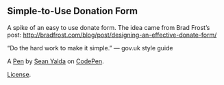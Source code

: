 Simple-to-Use Donation Form
---------------------------
A spike of an easy to use donate form. The idea came from Brad Frost’s post: http://bradfrost.com/blog/post/designing-an-effective-donate-form/

“Do the hard work to make it simple.” — gov.uk style guide

A [Pen](http://codepen.io/sleepysensei/pen/jEaNro) by [Sean Yalda](http://codepen.io/sleepysensei) on [CodePen](http://codepen.io/).

[License](http://codepen.io/sleepysensei/pen/jEaNro/license).